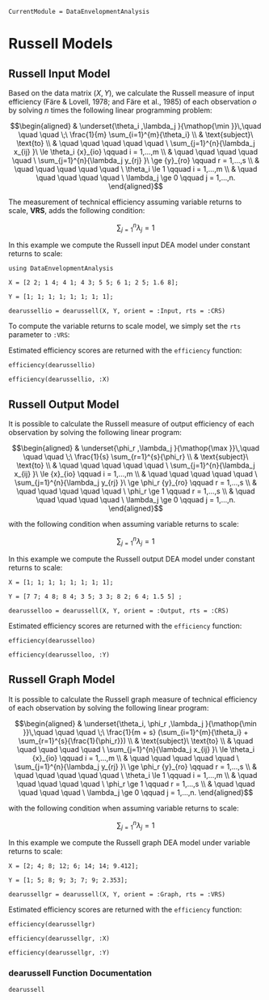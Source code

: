 ```@meta
CurrentModule = DataEnvelopmentAnalysis
```

# Russell Models

## Russell Input Model

Based on the data  matrix $(X,Y)$, we calculate the Russell measure of input efficiency (Färe & Lovell, 1978; and Färe et al., 1985) of each observation *o* by solving $n$ times the following linear programming problem:
```math
\begin{aligned}
  & \underset{\theta_i ,\lambda_j }{\mathop{\min }}\,\quad \quad \quad \;\ \frac{1}{m} \sum_{i=1}^{m}{\theta_i}  \\
  & \text{subject}\ \text{to}  \\
  & \quad \quad \quad \quad \quad \ \sum_{j=1}^{n}{\lambda_j x_{ij} }\ \le \theta_i {x}_{io} \qquad i = 1,...,m  \\
  & \quad \quad \quad \quad \quad \ \sum_{j=1}^{n}{\lambda_j y_{rj} }\ \ge {y}_{ro} \qquad r = 1,...,s \\
  & \quad \quad \quad \quad \quad \ \theta_i \le 1 \qquad i = 1,...,m  \\
  & \quad \quad \quad \quad \quad \ \lambda_j \ge 0 \qquad j = 1,...,n. 
\end{aligned}
```

The measurement of technical efficiency assuming variable returns to scale, **VRS**, adds the following condition:
```math
\sum\nolimits_{j=1}^{n}\lambda_j=1
```

In this example we compute the Russell input DEA model under constant returns to scale:
```@example russell
using DataEnvelopmentAnalysis

X = [2 2; 1 4; 4 1; 4 3; 5 5; 6 1; 2 5; 1.6 8];

Y = [1; 1; 1; 1; 1; 1; 1; 1];

dearussellio = dearussell(X, Y, orient = :Input, rts = :CRS)
```

To compute the variable returns to scale model, we simply set the `rts` parameter to `:VRS`:

Estimated efficiency scores are returned with the `efficiency` function:
```@example russell
efficiency(dearussellio)
```

```@example russell
efficiency(dearussellio, :X)
```

## Russell Output Model

It is possible to calculate the Russell measure of output efficiency of each observation by solving the following linear program:

```math
\begin{aligned}
  & \underset{\phi_r ,\lambda_j }{\mathop{\max }}\,\quad \quad \quad \;\ \frac{1}{s} \sum_{r=1}^{s}{\phi_r}  \\
  & \text{subject}\ \text{to}  \\
  & \quad \quad \quad \quad \quad \ \sum_{j=1}^{n}{\lambda_j x_{ij} }\ \le {x}_{io} \qquad i = 1,...,m  \\
  & \quad \quad \quad \quad \quad \ \sum_{j=1}^{n}{\lambda_j y_{rj} }\ \ge \phi_r {y}_{ro} \qquad r = 1,...,s \\
  & \quad \quad \quad \quad \quad \ \phi_r \ge 1 \qquad r = 1,...,s \\
  & \quad \quad \quad \quad \quad \ \lambda_j \ge 0 \qquad j = 1,...,n. 
\end{aligned}
```

with the following condition when assuming variable returns to scale:
```math
\sum\nolimits_{j=1}^{n}\lambda_j=1
```
In this example we compute the Russell output DEA model under constant returns to scale:
```@example russell
X = [1; 1; 1; 1; 1; 1; 1; 1];

Y = [7 7; 4 8; 8 4; 3 5; 3 3; 8 2; 6 4; 1.5 5] ;

dearusselloo = dearussell(X, Y, orient = :Output, rts = :CRS)
```

Estimated efficiency scores are returned with the `efficiency` function:
```@example russell
efficiency(dearusselloo)
```

```@example russell
efficiency(dearusselloo, :Y)
```

## Russell Graph Model

It is possible to calculate the Russell graph measure of technical efficiency of each observation by solving the following linear program:
```math
\begin{aligned}
  & \underset{\theta_i, \phi_r ,\lambda_j }{\mathop{\min }}\,\quad \quad \quad \;\ \frac{1}{m + s} (\sum_{i=1}^{m}{\theta_i} +  \sum_{r=1}^{s}{\frac{1}{\phi_r}})  \\
  & \text{subject}\ \text{to}  \\
  & \quad \quad \quad \quad \quad \ \sum_{j=1}^{n}{\lambda_j x_{ij} }\ \le \theta_i {x}_{io}  \qquad i = 1,...,m  \\
  & \quad \quad \quad \quad \quad \ \sum_{j=1}^{n}{\lambda_j y_{rj} }\ \ge \phi_r {y}_{ro} \qquad r = 1,...,s \\
  & \quad \quad \quad \quad \quad \ \theta_i \le 1 \qquad i = 1,...,m  \\
  & \quad \quad \quad \quad \quad \ \phi_r \ge 1 \qquad r = 1,...,s \\
  & \quad \quad \quad \quad \quad \ \lambda_j \ge 0 \qquad j = 1,...,n. 
\end{aligned}
```

with the following condition when assuming variable returns to scale:
```math
\sum\nolimits_{j=1}^{n}\lambda_j=1
```
In this example we compute the Russell graph DEA model under variable returns to scale:
```@example russell
X = [2; 4; 8; 12; 6; 14; 14; 9.412];

Y = [1; 5; 8; 9; 3; 7; 9; 2.353];

dearussellgr = dearussell(X, Y, orient = :Graph, rts = :VRS)
```

Estimated efficiency scores are returned with the `efficiency` function:
```@example russell
efficiency(dearussellgr)
```

```@example russell
efficiency(dearussellgr, :X)
```
```@example russell
efficiency(dearussellgr, :Y)
```

### dearussell Function Documentation

```@docs
dearussell
```
